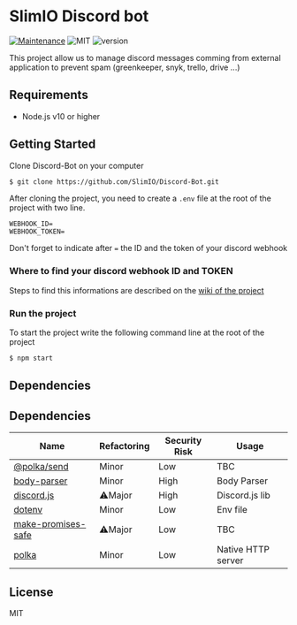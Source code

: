 # SlimIO Discord bot
[![Maintenance](https://img.shields.io/badge/Maintained%3F-yes-green.svg)](https://github.com/SlimIO/is/commit-activity)
![MIT](https://img.shields.io/github/license/mashape/apistatus.svg)
![version](https://img.shields.io/badge/dynamic/json.svg?url=https://raw.githubusercontent.com/SlimIO/discordBot/master/package.json?token=AOgWw4S2rDbDPbFI8V3xdhLeYA0rGjSHks5cbZG3wA%3D%3D?query=$.version&label=Version)

This project allow us to manage discord messages comming from external application to prevent spam (greenkeeper, snyk, trello, drive ...)

## Requirements
- Node.js v10 or higher

## Getting Started
Clone Discord-Bot on your computer
```bash
$ git clone https://github.com/SlimIO/Discord-Bot.git
```
After cloning the project, you need to create a `.env` file at the root of the project with two line.
```
WEBHOOK_ID=
WEBHOOK_TOKEN=
```
Don't forget to indicate after `=` the ID and the token of your discord webhook

### Where to find your discord webhook ID and TOKEN
Steps to find this informations are described on the [wiki of the project](https://github.com/SlimIO/Discord-Bot/wiki/Getting-your-dsicord-webhook-infos)

### Run the project

To start the project write the following command line at the root of the project
```bash
$ npm start
```

## Dependencies

## Dependencies

|Name|Refactoring|Security Risk|Usage|
|---|---|---|---|
|[@polka/send]()|Minor|Low|TBC|
|[body-parser](https://github.com/expressjs/body-parser)|Minor|High|Body Parser|
|[discord.js](https://github.com/discordjs/discord.js#readme)|⚠️Major|High|Discord.js lib|
|[dotenv](https://github.com/motdotla/dotenv)|Minor|Low|Env file|
|[make-promises-safe](https://github.com/mcollina/make-promises-safe#readme)|⚠️Major|Low|TBC|
|[polka](https://github.com/lukeed/polka)|Minor|Low|Native HTTP server|

## License
MIT
